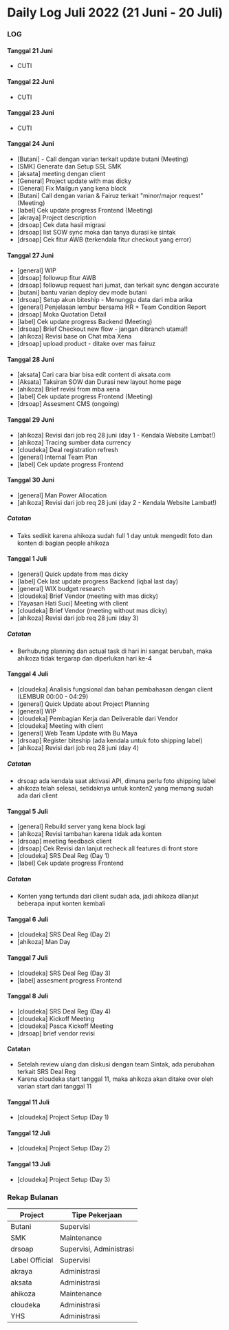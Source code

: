 # Daily Log Juli 2022 (21 Juni - 20 Juli)

### LOG

#### Tanggal 21 Juni
* CUTI

#### Tanggal 22 Juni
* CUTI

#### Tanggal 23 Juni
* CUTI

#### Tanggal 24 Juni
* [Butani] - Call dengan varian terkait update butani (Meeting)
* [SMK] Generate dan Setup SSL SMK
* [aksata] meeting dengan client
* [General] Project update with mas dicky
* [General] Fix Mailgun yang kena block
* [Butani] Call dengan varian & Fairuz terkait "minor/major request" (Meeting)
* [label] Cek update progress Frontend (Meeting)
* [akraya] Project description
* [drsoap] Cek data hasil migrasi
* [drsoap] list SOW sync moka dan tanya durasi ke sintak
* [drsoap] Cek fitur AWB (terkendala fitur checkout yang error)

#### Tanggal 27 Juni
* [general] WIP
* [drsoap] followup fitur AWB
* [drsoap] followup request hari jumat, dan terkait sync dengan accurate
* [butani] bantu varian deploy dev mode butani
* [drsoap] Setup akun biteship - Menunggu data dari mba arika
* [general] Penjelasan lembur bersama HR + Team Condition Report
* [drsoap] Moka Quotation Detail
* [label] Cek update progress Backend (Meeting)
* [drsoap] Brief Checkout new flow - jangan dibranch utama!!
* [ahikoza] Revisi base on Chat mba Xena
* [drsoap] upload product - ditake over mas fairuz

#### Tanggal 28 Juni
* [aksata] Cari cara biar bisa edit content di aksata.com
* [Aksata] Taksiran SOW dan Durasi new layout home page
* [ahikoza] Brief revisi from mba xena
* [label] Cek update progress Frontend (Meeting)
* [drsoap] Assesment CMS (ongoing)

#### Tanggal 29 Juni
* [ahikoza] Revisi dari job req 28 juni (day 1 - Kendala Website Lambat!)
* [ahikoza] Tracing sumber data currency
* [cloudeka] Deal registration refresh
* [general] Internal Team Plan
* [label] Cek update progress Frontend

#### Tanggal 30 Juni
* [general] Man Power Allocation
* [ahikoza] Revisi dari job req 28 juni (day 2 - Kendala Website Lambat!)
##### Catatan
* Taks sedikit karena ahikoza sudah full 1 day untuk mengedit foto dan konten di bagian people ahikoza

#### Tanggal 1 Juli
* [general] Quick update from mas dicky
* [label] Cek last update progress Backend (iqbal last day)
* [general] WIX budget research
* [cloudeka] Brief Vendor (meeting with mas dicky)
* [Yayasan Hati Suci] Meeting with client
* [cloudeka] Brief Vendor (meeting without mas dicky)
* [ahikoza] Revisi dari job req 28 juni (day 3)
##### Catatan
* Berhubung planning dan actual task di hari ini sangat berubah, maka ahikoza tidak tergarap dan diperlukan hari ke-4

#### Tanggal 4 Juli
* [cloudeka] Analisis fungsional dan bahan pembahasan dengan client (LEMBUR 00:00 - 04:29)
* [general] Quick Update about Project Planning
* [general] WIP
* [cloudeka] Pembagian Kerja dan Deliverable dari Vendor
* [cloudeka] Meeting with client
* [general] Web Team Update with Bu Maya
* [drsoap] Register biteship (ada kendala untuk foto shipping label)
* [ahikoza] Revisi dari job req 28 juni (day 4)
##### Catatan
* drsoap ada kendala saat aktivasi API, dimana perlu foto shipping label
* ahikoza telah selesai, setidaknya untuk konten2 yang memang sudah ada dari client

#### Tanggal 5 Juli
* [general] Rebuild server yang kena block lagi
* [ahikoza] Revisi tambahan karena tidak ada konten
* [drsoap] meeting feedback client
* [drsoap] Cek Revisi dan lanjut recheck all features di front store
* [cloudeka] SRS Deal Reg (Day 1)
* [label] Cek update progress Frontend
##### Catatan
* Konten yang tertunda dari client sudah ada, jadi ahikoza dilanjut beberapa input konten kembali

#### Tanggal 6 Juli
* [cloudeka] SRS Deal Reg (Day 2)
* [ahikoza] Man Day

#### Tanggal 7 Juli
* [cloudeka] SRS Deal Reg (Day 3)
* [label] assesment progress Frontend

#### Tanggal 8 Juli
* [cloudeka] SRS Deal Reg (Day 4)
* [cloudeka] Kickoff Meeting
* [cloudeka] Pasca Kickoff Meeting
* [drsoap] brief vendor revisi
#### Catatan
* Setelah review ulang dan diskusi dengan team Sintak, ada perubahan terkait SRS Deal Reg
* Karena cloudeka start tanggal 11, maka ahikoza akan ditake over oleh varian start dari tanggal 11

#### Tanggal 11 Juli
* [cloudeka] Project Setup (Day 1)

#### Tanggal 12 Juli
* [cloudeka] Project Setup (Day 2)

#### Tanggal 13 Juli
* [cloudeka] Project Setup (Day 3)


### Rekap Bulanan
Project 		| Tipe Pekerjaan
------------	| ---------------
Butani			| Supervisi
SMK				| Maintenance
drsoap			| Supervisi, Administrasi
Label Official	| Supervisi
akraya			| Administrasi
aksata			| Administrasi
ahikoza			| Maintenance
cloudeka		| Administrasi
YHS				| Administrasi